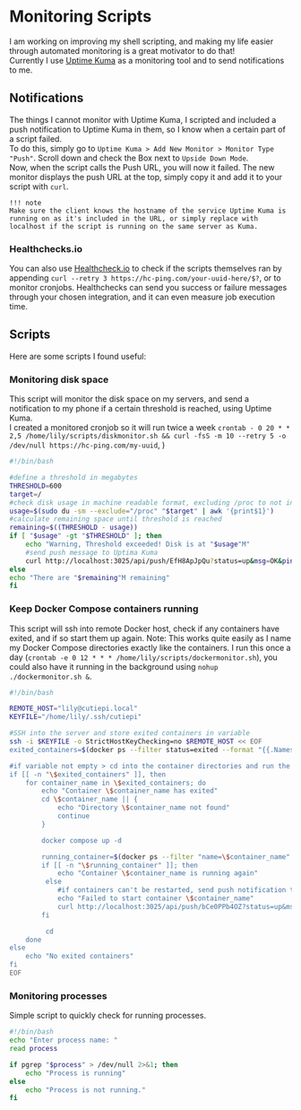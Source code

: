 # Monitoring Scripts

I am working on improving my shell scripting, and making my life easier through automated monitoring is a great motivator to do that!<br />
Currently I use [Uptime Kuma](Docker.md#uptime-kuma) as a monitoring tool and to send notifications to me.<br />

## Notifications

The things I cannot monitor with Uptime Kuma, I scripted and included a push notification to Uptime Kuma in them, so I know when a certain part of a script failed.<br />
To do this, simply go to `Uptime Kuma > Add New Monitor > Monitor Type "Push"`. Scroll down and check the Box next to `Upside Down Mode`. <br /> 
Now, when the script calls the Push URL, you will now it failed. The new monitor displays the push URL at the top, simply copy it and add it to your script with `curl`.<br />

    !!! note
    Make sure the client knows the hostname of the service Uptime Kuma is running on as it's included in the URL, or simply replace with localhost if the script is running on the same server as Kuma.

### Healthchecks.io
You can also use <a href="https://healthchecks.io/" target="_blank">Healthcheck.io</a> to check if the scripts themselves ran by appending `curl --retry 3 https://hc-ping.com/your-uuid-here/$?`, or to monitor cronjobs.
Healthchecks can send you success or failure messages through your chosen integration, and it can even measure job execution time.

## Scripts
Here are some scripts I found useful:

### Monitoring disk space
This script will monitor the disk space on my servers, and send a notification to my phone if a certain threshold is reached, using Uptime Kuma. <br />
I created a monitored cronjob so it will run twice a week `crontab - 0 20 * * 2,5 /home/lily/scripts/diskmonitor.sh && curl -fsS -m 10 --retry 5 -o /dev/null https://hc-ping.com/my-uuid`, )
```bash
#!/bin/bash 

#define a threshold in megabytes                              
THRESHOLD=600                                                                                                                                                                              #define a directory to be monitored (in this case root)                                                   
target=/                                                                                                                                                                                   
#check disk usage in machine readable format, excluding /proc to not include running processes, storing only the size in the variable
usage=$(sudo du -sm --exclude="/proc" "$target" | awk '{print$1}')
#calculate remaining space until threshold is reached 
remaining=$((THRESHOLD - usage))
if [ "$usage" -gt "$THRESHOLD" ]; then
    echo "Warning, Threshold exceeded! Disk is at "$usage"M"
    #send push message to Uptima Kuma
    curl http://localhost:3025/api/push/EfH8ApJpQu?status=up&msg=OK&ping=
else
echo "There are "$remaining"M remaining"  
fi
```

### Keep Docker Compose containers running
This script will ssh into remote Docker host, check if any containers have exited, and if so start them up again.
Note: This works quite easily as I name my Docker Compose directories exactly like the containers.
I run this once a day (`crontab -e 0 12 * * * /home/lily/scripts/dockermonitor.sh`), you could also have it running in the background using `nohup ./dockermonitor.sh &`.
```bash
#!/bin/bash

REMOTE_HOST="lily@cutiepi.local"
KEYFILE="/home/lily/.ssh/cutiepi"

#SSH into the server and store exited containers in variable
ssh -i $KEYFILE -o StrictHostKeyChecking=no $REMOTE_HOST << EOF 
exited_containers=$(docker ps --filter status=exited --format "{{.Names}}") 

#if variable not empty > cd into the container directories and run the docker compose up command
if [[ -n "\$exited_containers" ]], then
    for container_name in \$exited_containers; do
        echo "Container \$container_name has exited"
        cd \$container_name || { 
            echo "Directory \$container_name not found"
            continue
        }

        docker compose up -d

        running_container=$(docker ps --filter "name=\$container_name" --filter "status=running" --format "{{.Names}}")
        if [[ -n "\$running_container" ]]; then
            echo "Container \$container_name is running again"
         else
            #if containers can't be restarted, send push notification to Uptime Kuma
            echo "Failed to start container \$container_name"
            curl http://localhost:3025/api/push/bCe0PPb4OZ?status=up&msg=OK&ping=
        fi

         cd
    done
else
    echo "No exited containers"
fi
EOF
```

### Monitoring processes
Simple script to quickly check for running processes.
```bash
#!/bin/bash
echo "Enter process name: "   
read process

if pgrep "$process" > /dev/null 2>&1; then
    echo "Process is running"
else
    echo "Process is not running."
fi
```